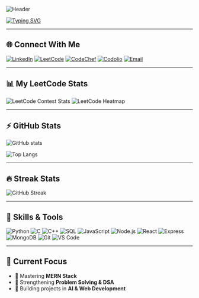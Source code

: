 <!-- Capsule Banner (Galaxy Style) -->
![Header](https://capsule-render.vercel.app/api?type=waving&color=0:0f0c29,50:302b63,100:24243e&height=220&section=header&text=🚀%20Hi,%20I'm%20Dhileepan!&fontSize=45&fontColor=ffffff&animation=twinkling&fontAlignY=40)

<!-- Neon Typing Animation -->
[![Typing SVG](https://readme-typing-svg.herokuapp.com?font=Fira+Code&size=26&duration=3000&pause=500&color=00F7FF&center=true&vCenter=true&width=700&lines=Aspiring+Full-Stack+Developer;Consistent+Learner;Problem+Solver;DSA+%7C+MERN+Stack+Enthusiast)](https://git.io/typing-svg)


---

## 🌐 Connect With Me
[![LinkedIn](https://img.shields.io/badge/-LinkedIn-blue?logo=linkedin&logoColor=white)](https://www.linkedin.com/in/dhileepan-t-5982682a6/)
[![LeetCode](https://img.shields.io/badge/-LeetCode-orange?logo=leetcode&logoColor=white)](https://leetcode.com/u/dhileepan13/)
[![CodeChef](https://img.shields.io/badge/-CodeChef-brown?logo=codechef&logoColor=white)](https://www.codechef.com/users/dhileepan_2)
[![Codolio](https://img.shields.io/badge/-Codolio-purple?logo=codemagic&logoColor=white)](https://codolio.com/profile/dhileepan)
[![Email](https://img.shields.io/badge/-Email-red?logo=gmail&logoColor=white)](mailto:dhileepantv@gmail.com)

---


## 📊 My LeetCode Stats
![LeetCode Contest Stats](https://leetcard.jacoblin.cool/dhileepan13?theme=dark&font=Roboto&ext=contest)
![LeetCode Heatmap](https://leetcard.jacoblin.cool/dhileepan13?theme=dark&font=Roboto&ext=heatmap&border=0&activity=1)



---

## ⚡ GitHub Stats
![GitHub stats](https://github-readme-stats.vercel.app/api?username=dhileepant&show_icons=true&theme=radical)

![Top Langs](https://github-readme-stats.vercel.app/api/top-langs/?username=dhileepant&layout=compact&theme=radical)

---

## 🔥 Streak Stats
![GitHub Streak](https://github-readme-streak-stats.herokuapp.com/?user=dhileepant&theme=radical)

---

## 🚀 Skills & Tools
![Python](https://img.shields.io/badge/-Python-blue?logo=python&logoColor=white)
![C](https://img.shields.io/badge/-C-00599C?logo=c)
![C++](https://img.shields.io/badge/-C++-00599C?logo=cplusplus&logoColor=white)
![SQL](https://img.shields.io/badge/-SQL-4479A1?logo=mysql&logoColor=white)
![JavaScript](https://img.shields.io/badge/-JavaScript-yellow?logo=javascript&logoColor=black)
![Node.js](https://img.shields.io/badge/-Node.js-339933?logo=node.js&logoColor=white)
![React](https://img.shields.io/badge/-React-61DAFB?logo=react&logoColor=black)
![Express](https://img.shields.io/badge/-Express-000000?logo=express&logoColor=white)
![MongoDB](https://img.shields.io/badge/-MongoDB-47A248?logo=mongodb&logoColor=white)
![Git](https://img.shields.io/badge/-Git-F05032?logo=git&logoColor=white)
![VS Code](https://img.shields.io/badge/-VS%20Code-007ACC?logo=visual-studio-code&logoColor=white)

---

## 🎯 Current Focus
- 📌 Mastering **MERN Stack**  
- 📌 Strengthening **Problem Solving & DSA**  
- 📌 Building projects in **AI & Web Development**
